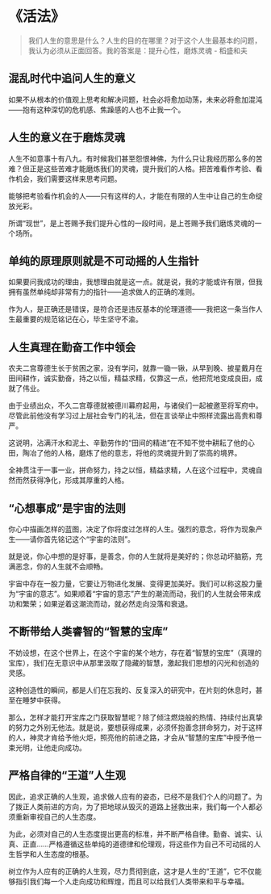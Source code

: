 # 《活法》

> 我们人生的意思是什么？人生的目的在哪里？对于这个人生最基本的问题，我认为必须从正面回答。我的答案是：提升心性，磨炼灵魂 - 稻盛和夫

## 混乱时代中追问人生的意义

如果不从根本的价值观上思考和解决问题，社会必将愈加动荡，未来必将愈加混沌——抱有这种深切的危机感、焦躁感的人也不止我一个。

## 人生的意义在于磨炼灵魂

人生不如意事十有八九。有时候我们甚至怨恨神佛，为什么只让我经历那么多的苦难？但正是这些苦难才能磨炼我们的灵魂，提升我们的人格。把苦难看作考验、看作机会，我们需要这样来思考问题。

能够把考验看作机会的人——只有这样的人，才能在有限的人生中让自己的生命绽放光彩。

所谓“现世”，是上苍赐予我们提升心性的一段时间，是上苍赐予我们磨炼灵魂的一个场所。

## 单纯的原理原则就是不可动摇的人生指针

如果要问我成功的理由，我想理由就是这一点。就是说，我的才能或许有限，但我拥有虽然单纯却非常有力的指针——追求做人的正确的准则。

作为人，是正确还是错误，是符合还是违反基本的伦理道德——我把这一条当作人生最重要的规范铭记在心，毕生坚守不渝。

## 人生真理在勤奋工作中领会

农夫二宫尊德生长于贫困之家，没有学问，就靠一锄一锹，从早到晚、披星戴月在田间耕作，诚实勤奋，持之以恒，精益求精，仅靠这一点，他把荒地变成良田，成就了伟业。

由于业绩出众，不久二宫尊德就被德川幕府起用，与诸侯们一起被邀至将军府中。尽管此前他没有学习过上层社会专门的礼法，但在言谈举止中照样流露出高贵和尊严。

这说明，沾满汗水和泥土、辛勤劳作的“田间的精进”在不知不觉中耕耘了他的心田，陶冶了他的人格，磨炼了他的意志，将他的灵魂提升到了崇高的境界。

全神贯注于一事一业，拼命努力，持之以恒，精益求精，人在这个过程中，灵魂自然而然获得净化，形成其厚重的人格。

## “心想事成”是宇宙的法则

你心中描画怎样的蓝图，决定了你将度过怎样的人生。强烈的意念，将作为现象产生——请你首先铭记这个“宇宙的法则”。

就是说，你心中想的是好事，是善念，你的人生就将是美好的；你总动坏脑筋，充满恶念，你的人生就不会顺畅。

宇宙中存在一股力量，它要让万物进化发展、变得更加美好。我们可以称这股力量为“宇宙的意志”。如果顺着“宇宙的意志”产生的潮流而动，我们的人生就会带来成功和繁荣；如果逆着这潮流而动，就必然走向没落和衰退。

## 不断带给人类睿智的“智慧的宝库”

不妨设想，在这个世界上，在这个宇宙的某个地方，存在着“智慧的宝库”（真理的宝库），我们在无意识中从那里汲取了隐藏的智慧，激起我们思想的闪光和创造的灵感。

这种创造性的瞬间，都是人们在忘我的、反复深入的研究中，在片刻的休息时，甚至在睡梦中获得。

那么，怎样才能打开宝库之门获取智慧呢？除了倾注燃烧般的热情、持续付出真挚的努力之外别无他法。就是说，要想获得成果，必须怀抱善念拼命努力，对于这样的人，神灵才肯给予他火炬，照亮他的前进之路，才会从“智慧的宝库”中授予他一束光明，让他走向成功。

## 严格自律的“王道”人生观

因此，追求正确的人生观，追求做人应有的姿态，已经不是我们个人的问题了。为了拨正人类前进的方向，为了把地球从毁灭的道路上拯救出来，我们每一个人都必须重新审视自己的人生态度。

为此，必须对自己的人生态度提出更高的标准，并不断严格自律。勤奋、诚实、认真、正直……严格遵循这些单纯的道德律和伦理观，将这些作为自己不可动摇的人生哲学和人生态度的根基。

树立作为人应有的正确的人生观，尽力贯彻到底，这才是人生的“王道”，它不仅能够指引我们每一个人走向成功和辉煌，而且可以给我们人类带来和平与幸福。